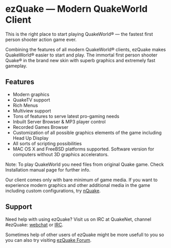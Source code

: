 # ezQuake — Modern QuakeWorld Client

This is the right place to start playing QuakeWorld&reg; — the fastest first
person shooter action game ever.

Combining the features of all modern QuakeWorld® clients, ezQuake makes
QuakeWorld&reg; easier to start and play. The immortal first person shooter
Quake&reg; in the brand new skin with superb graphics and extremely fast
gameplay.

## Features

 * Modern graphics
 * QuakeTV support
 * Rich Menus
 * Multiview support
 * Tons of features to serve latest pro-gaming needs
 * Inbuilt Server Browser & MP3 player control
 * Recorded Games Browser
 * Customization of all possible graphics elements of the game including Head Up Display
 * All sorts of scripting possibilities
 * MAC OS X and FreeBSD platforms supported. Software version for computers without 3D graphics accelerators.

Note: To play QuakeWorld you need files from original Quake game. Check
Installation manual page for further info.

Our client comes only with bare minimum of game media. If you want to
experience modern graphics and other additional media in the game including
custom configurations, try [nQuake][nQuake].

## Support

Need help with using ezQuake? Visit us on IRC at QuakeNet, channel #ezQuake:
[webchat][webchat] or [IRC][IRC].

Sometimes help of other users of ezQuake might be more usefull to you so you
can also try visiting [ezQuake Forum][forum].

 [nQuake]: http://nquake.com/
 [webchat]: http://webchat.quakenet.org/?channels=#ezquake
 [IRC]: irc://irc.quakenet.org/#ezquake
 [forum]: http://ezquake.sourceforge.net/forum/
